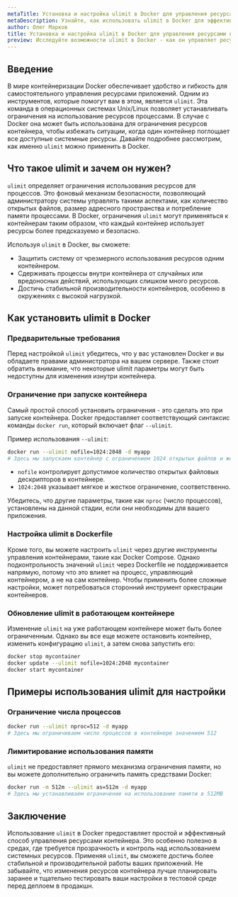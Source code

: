 ```yaml
---
metaTitle: Установка и настройка ulimit в Docker для управления ресурсами контейнера
metaDescription: Узнайте, как использовать ulimit в Docker для эффективного управления ресурсами контейнера - разберитесь в настройках и необходимых командах
author: Олег Марков
title: Установка и настройка ulimit в Docker для управления ресурсами контейнера
preview: Исследуйте возможности ulimit в Docker - как он управляет ресурсами контейнера, примеры настройки и полезные советы для оптимизации
---
```


## Введение

В мире контейнеризации Docker обеспечивает удобство и гибкость для самостоятельного управления ресурсами приложений. Одним из инструментов, которые помогут вам в этом, является `ulimit`. Эта команда в операционных системах Unix/Linux позволяет устанавливать ограничения на использование ресурсов процессами. В случае с Docker она может быть использована для ограничения ресурсов контейнера, чтобы избежать ситуации, когда один контейнер поглощает все доступные системные ресурсы. Давайте подробнее рассмотрим, как именно `ulimit` можно применить в Docker.

## Что такое ulimit и зачем он нужен?

`ulimit` определяет ограничения использования ресурсов для процессов. Это фоновый механизм безопасности, позволяющий администратору системы управлять такими аспектами, как количество открытых файлов, размер адресного пространства и потребление памяти процессами. В Docker, ограничения `ulimit` могут применяться к контейнерам таким образом, что каждый контейнер использует ресурсы более предсказуемо и безопасно.

Используя `ulimit` в Docker, вы сможете:

- Защитить систему от чрезмерного использования ресурсов одним контейнером.
- Сдерживать процессы внутри контейнера от случайных или вредоносных действий, использующих слишком много ресурсов.
- Достичь стабильной производительности контейнеров, особенно в окружениях с высокой нагрузкой.

## Как установить ulimit в Docker

### Предварительные требования

Перед настройкой `ulimit` убедитесь, что у вас установлен Docker и вы обладаете правами администратора на вашем сервере. Также стоит обратить внимание, что некоторые ulimit параметры могут быть недоступны для изменения изнутри контейнера.

### Ограничение при запуске контейнера

Самый простой способ установить ограничения - это сделать это при запуске контейнера. Docker предоставляет соответствующий синтаксис команды `docker run`, который включает флаг `--ulimit`.

Пример использования `--ulimit`:

```bash
docker run --ulimit nofile=1024:2048 -d myapp
# Здесь мы запускаем контейнер с ограничением 1024 открытых файлов и жестким пределом в 2048
```

- `nofile` контролирует допустимое количество открытых файловых дескрипторов в контейнере.
- `1024:2048` указывает мягкое и жесткое ограничение, соответственно.

Убедитесь, что другие параметры, такие как `nproc` (число процессов), установлены на данной стадии, если они необходимы для вашего приложения.

### Настройка ulimit в Dockerfile

Кроме того, вы можете настроить `ulimit` через другие инструменты управления контейнерами, такие как Docker Compose. Однако подконтрольность значений `ulimit` через Dockerfile не поддерживается напрямую, потому что это влияет на процесс, управляющий контейнером, а не на сам контейнер. Чтобы применить более сложные настройки, может потребоваться сторонний инструмент оркестрации контейнеров.

### Обновление ulimit в работающем контейнере

Изменение `ulimit` на уже работающем контейнере может быть более ограниченным. Однако вы все еще можете остановить контейнер, изменить конфигурацию `ulimit`, а затем снова запустить его:

```bash
docker stop mycontainer
docker update --ulimit nofile=1024:2048 mycontainer
docker start mycontainer
```

## Примеры использования ulimit для настройки

### Ограничение числа процессов

```bash
docker run --ulimit nproc=512 -d myapp
# Здесь мы ограничиваем число процессов в контейнере значением 512
```

### Лимитирование использования памяти

`ulimit` не предоставляет прямого механизма ограничения памяти, но вы можете дополнительно ограничить память средствами Docker:

```bash
docker run -m 512m --ulimit as=512m -d myapp
# Здесь мы устанавливаем ограничение на использование памяти в 512MB
```

## Заключение

Использование `ulimit` в Docker предоставляет простой и эффективный способ управления ресурсами контейнера. Это особенно полезно в средах, где требуется прозрачность и контроль над использованием системных ресурсов. Применяя `ulimit`, вы сможете достичь более стабильной и производительной работы ваших приложений. Не забывайте, что изменения ресурсов контейнера лучше планировать заранее и тщательно тестировать ваши настройки в тестовой среде перед деплоем в продакшн.